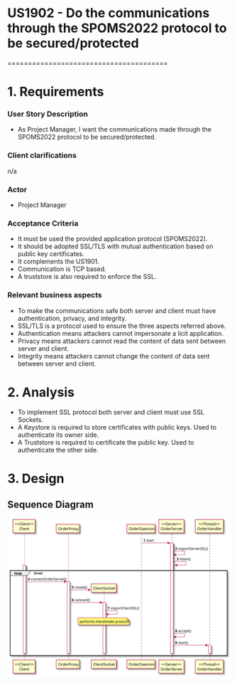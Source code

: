 # US1902 - Do the communications through the SPOMS2022 protocol to be secured/protected
=======================================

# 1. Requirements

### User Story Description

* As Project Manager, I want the communications made through the SPOMS2022 protocol to be secured/protected.

### Client clarifications

n/a

### Actor

*  Project Manager

### Acceptance Criteria

* It must be used the provided application protocol (SPOMS2022).
* It should be adopted SSL/TLS with mutual authentication based on public key certificates.
* It complements the US1901.
* Communication is TCP based.
* A truststore is also required to enforce the SSL.

### Relevant business aspects

* To make the communications safe both server and client must have authentication, privacy, and integrity.
* SSL/TLS is a protocol used to ensure the three aspects referred above.
* Authentication means attackers cannot impersonate a licit application.
* Privacy means attackers cannot read the content of data sent between server and client.
* Integrity means attackers cannot change the content of data sent between server and client.


# 2. Analysis

* To implement SSL protocol both server and client must use SSL Sockets.
* A Keystore is required to store certificates with public keys. Used to authenticate its owner side.
* A Truststore is required to certificate the public key. Used to authenticate the other side.

# 3. Design

## Sequence Diagram

![US1902_SD.svg](US1902_SD.svg)
